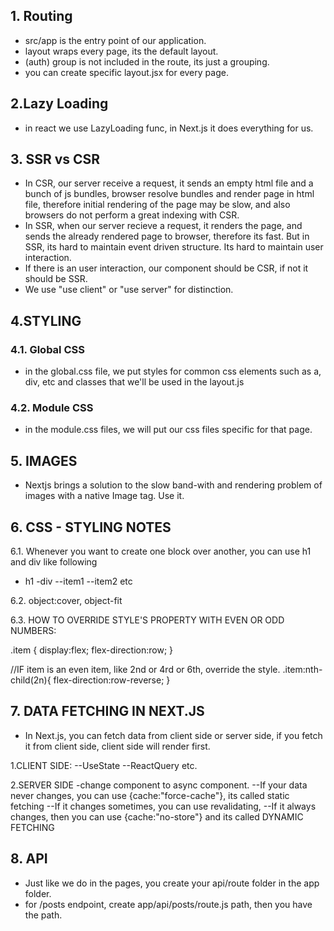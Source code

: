 ## 1. Routing

- src/app is the entry point of our application.
- layout wraps every page, its the default layout.
- (auth) group is not included in the route, its just a grouping.
- you can create specific layout.jsx for every page.

## 2.Lazy Loading
- in react we use LazyLoading func, in Next.js it does everything for us.

## 3. SSR vs CSR 
- In CSR, our server receive a request, it sends an empty html file and a bunch of js bundles, browser resolve bundles and render page in html file, therefore initial rendering of the page may be slow, and also browsers do not perform a great indexing with CSR.
- In SSR, when our server recieve a request, it renders the page, and sends the already rendered page to browser, therefore its fast. But in SSR, its hard to maintain event driven structure. Its hard to maintain user interaction.
- If there is an user interaction, our component should be CSR, if not it should be SSR. 
- We use "use client" or "use server" for distinction.

## 4.STYLING

### 4.1. Global CSS
- in the global.css file, we put styles for common css elements such as a, div, etc and classes that we'll be used in the layout.js

### 4.2. Module CSS
- in the module.css files, we will put our css files specific for that page.

## 5. IMAGES
- Nextjs brings a solution to the slow band-with and rendering problem of images with a native Image tag. Use it.


## 6. CSS - STYLING NOTES
6.1. Whenever you want to create one block over another, you can use h1 and div like following
- h1
-div
--item1
--item2 etc

6.2. object:cover, object-fit

6.3. HOW TO OVERRIDE STYLE'S PROPERTY WITH EVEN OR ODD NUMBERS: 

.item {
    display:flex;
    flex-direction:row;
}

//IF item is an even item, like 2nd or 4rd or 6th, override the style.
.item:nth-child(2n){
    flex-direction:row-reverse;
}

## 7. DATA FETCHING IN NEXT.JS
- In Next.js, you can fetch data from client side or server side, if you fetch it from client side, client side will render first.

1.CLIENT SIDE: 
--UseState
--ReactQuery etc.

2.SERVER SIDE
-change component to async component.
--If your data never changes, you can use {cache:"force-cache"}, its called static fetching
--If it changes sometimes, you can use revalidating,
--If it always changes, then you can use {cache:"no-store"} and its called DYNAMIC FETCHING

## 8. API
- Just like we do in the pages, you create your api/route folder in the app folder.
- for /posts endpoint, create app/api/posts/route.js path, then you have the path.
